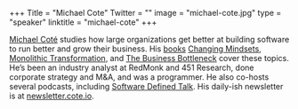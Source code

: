 +++
Title = "Michael Cote"
Twitter = ""
image = "michael-cote.jpg"
type = "speaker"
linktitle = "michael-cote"
+++

[Michael Coté](https://cote.io/) studies how large organizations get better at building software to run better and grow their business. His [books](https://cote.io/books/) [Changing Mindsets, Monolithic Transformation](https://www.oreilly.com/library/view/changing-mindsets-the/9781098105839/?utm_source=cote&utm_campaign=devrel&utm_content=bioblock), and [The Business Bottleneck](https://content.pivotal.io/ebooks/the-business-bottleneck?utm_source=cote&utm_campaign=devrel&utm_content=bioblock) cover these topics. He’s been an industry analyst at RedMonk and 451 Research, done corporate strategy and M&A, and was a programmer. He also co-hosts several podcasts, including [Software Defined Talk](https://www.softwaredefinedtalk.com/). His daily-ish newsletter is at [newsletter.cote.io](newsletter.cote.io).